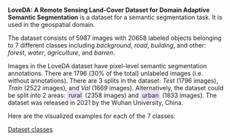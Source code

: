 **LoveDA: A Remote Sensing Land-Cover Dataset for Domain Adaptive Semantic Segmentation** is a dataset for a semantic segmentation task. It is used in the geospatial domain. 

The dataset consists of 5987 images with 20658 labeled objects belonging to 7 different classes including *background*, *road*, *building*, and other: *forest*, *water*, *agriculture*, and *barren*.

Images in the LoveDA dataset have pixel-level semantic segmentation annotations. There are 1796 (30% of the total) unlabeled images (i.e. without annotations). There are 3 splits in the dataset: *Test* (1796 images), *Train* (2522 images), and *Val* (1669 images). Alternatively, the dataset could be split into 2 areas: <span style="background-color: #ecdefc; padding: 2px 4px; border-radius: 4px;">rural</span> (2358 images) and <span style="background-color: #ecdefc; padding: 2px 4px; border-radius: 4px;">urban</span> (1833 images). The dataset was released in 2021 by the Wuhan University, China.

Here are the visualized examples for each of the 7 classes:

[Dataset classes](https://github.com/dataset-ninja/remote-sensing-land-cover-dataset/raw/main/visualizations/classes_preview.webm)
